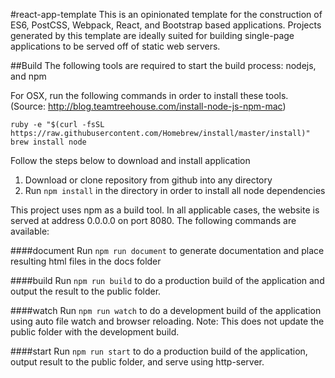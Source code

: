 #react-app-template
This is an opinionated template for the construction of ES6, PostCSS, Webpack, React, and Bootstrap based applications. Projects generated by this template are ideally suited for building single-page applications to be served off of static web servers.

##Build
The following tools are required to start the build process: nodejs, and npm

For OSX, run the following commands in order to install these tools. (Source: http://blog.teamtreehouse.com/install-node-js-npm-mac)

```
ruby -e "$(curl -fsSL https://raw.githubusercontent.com/Homebrew/install/master/install)"
brew install node
```

Follow the steps below to download and install application

1. Download or clone repository from github into any directory
2. Run ```npm install``` in the directory in order to install all node dependencies

This project uses npm as a build tool. In all applicable cases, the website is served at address 0.0.0.0 on port 8080. The following commands are available:

####document
Run ```npm run document``` to generate documentation and place resulting html files in the docs folder

####build
Run ```npm run build``` to do a production build of the application and output the result to the public folder.

####watch
Run ```npm run watch``` to do a development build of the application using auto file watch and browser reloading. Note: This does not update the public folder with the development build.

####start
Run ```npm run start``` to do a production build of the application, output result to the public folder, and serve using http-server.
